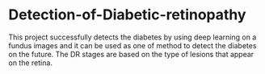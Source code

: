 # Detection-of-Diabetic-retinopathy
This project successfully detects the diabetes by using deep learning on a fundus images and it can be used as one of method to detect the diabetes on the future. The DR stages are based on the type of lesions that appear on the retina. 
